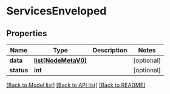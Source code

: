 # ServicesEnveloped

## Properties
Name | Type | Description | Notes
------------ | ------------- | ------------- | -------------
**data** | [**list[NodeMetaV0]**](NodeMetaV0.md) |  | [optional] 
**status** | **int** |  | [optional] 

[[Back to Model list]](../README.md#documentation-for-models) [[Back to API list]](../README.md#documentation-for-api-endpoints) [[Back to README]](../README.md)


